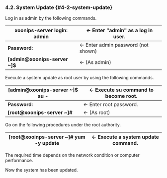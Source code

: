 ### 4.2. System Update {#4-2-system-update}

Log in as admin by the following commands.

| **xoonips-server login: admin** | ← Enter &quot;admin&quot; as a log in user. |
| --- | --- |
| **Password:** | ← Enter admin password (not shown) |
| **[admin@xoonips-server ~]$** | ← (As admin) |

Execute a system update as root user by using the following commands.

| **[admin@xoonips-server ~]$ su -** | ← Execute su command to become root. |
| --- | --- |
| **Password:** | ← Enter root password. |
| **[root@xoonips-server ~]#** | ← (As root) |

Go on the following procedures under the root authority.

| **[root@xooinps-server ~]# yum -y update** | ← Execute a system update command. |
| --- | --- |

The required time depends on the network condition or computer performance.

Now the system has been updated.